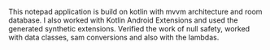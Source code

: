 This notepad application is build on kotlin with mvvm architecture and room database. I also worked with Kotlin Android Extensions and used the generated synthetic extensions. Verified the work of null safety, worked with data classes, sam conversions and also with the lambdas.